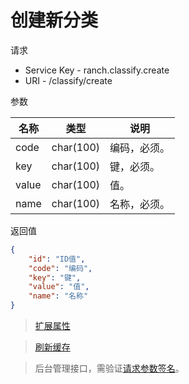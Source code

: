 # 创建新分类

请求
- Service Key - ranch.classify.create
- URI - /classify/create

参数

|名称|类型|说明|
|---|---|---|
|code|char(100)|编码，必须。|
|key|char(100)|键，必须。|
|value|char(100)|值。|
|name|char(100)|名称，必须。|

返回值
```json
{
    "id": "ID值",
    "code": "编码",
    "key": "键",
    "value": "值",
    "name": "名称"
}
```

> [扩展属性](json.md)

> [刷新缓存](refresh.md)

> 后台管理接口，需验证[请求参数签名](https://github.com/heisedebaise/tephra/blob/master/tephra-ctrl/doc/sign.md)。
